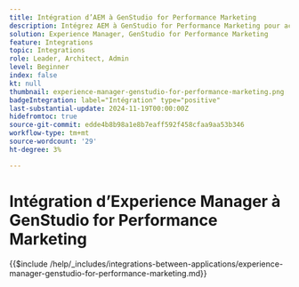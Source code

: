 ```yaml
---
title: Intégration d’AEM à GenStudio for Performance Marketing
description: Intégrez AEM à GenStudio for Performance Marketing pour accélérer la chaîne d’approvisionnement de contenu.
solution: Experience Manager, GenStudio for Performance Marketing
feature: Integrations
topic: Integrations
role: Leader, Architect, Admin
level: Beginner
index: false
kt: null
thumbnail: experience-manager-genstudio-for-performance-marketing.png
badgeIntegration: label="Intégration" type="positive"
last-substantial-update: 2024-11-19T00:00:00Z
hidefromtoc: true
source-git-commit: edde4b8b98a1e8b7eaff592f458cfaa9aa53b346
workflow-type: tm+mt
source-wordcount: '29'
ht-degree: 3%

---
```


# Intégration d’Experience Manager à GenStudio for Performance Marketing

{{$include /help/_includes/integrations-between-applications/experience-manager-genstudio-for-performance-marketing.md}}
